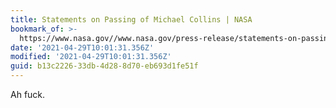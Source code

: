 ```yaml
---
title: Statements on Passing of Michael Collins | NASA
bookmark_of: >-
  https://www.nasa.gov//www.nasa.gov/press-release/statements-on-passing-of-michael-collins/
date: '2021-04-29T10:01:31.356Z'
modified: '2021-04-29T10:01:31.356Z'
guid: b13c2226-33db-4d28-8d70-eb693d1fe51f
---
```

Ah fuck. 
